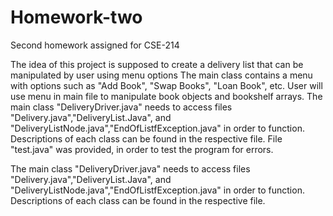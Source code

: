 # Homework-two
Second homework assigned for CSE-214

The idea of this project is supposed to create a delivery list that can be manipulated by user using menu options  The main class contains a menu with options such as "Add Book", "Swap Books", "Loan Book", etc. 
User will use menu in main file to manipulate book objects and bookshelf arrays. 
The main class "DeliveryDriver.java" needs to access files "Delivery.java","DeliveryList.Java", and "DeliveryListNode.java","EndOfListfException.java" in order to function. Descriptions of each class can be found in the respective file. 
File "test.java" was provided, in order to test the program for errors.

The main class "DeliveryDriver.java" needs to access files "Delivery.java","DeliveryList.Java", and "DeliveryListNode.java","EndOfListfException.java" in order to function. Descriptions of each class can be found in the respective file. 
